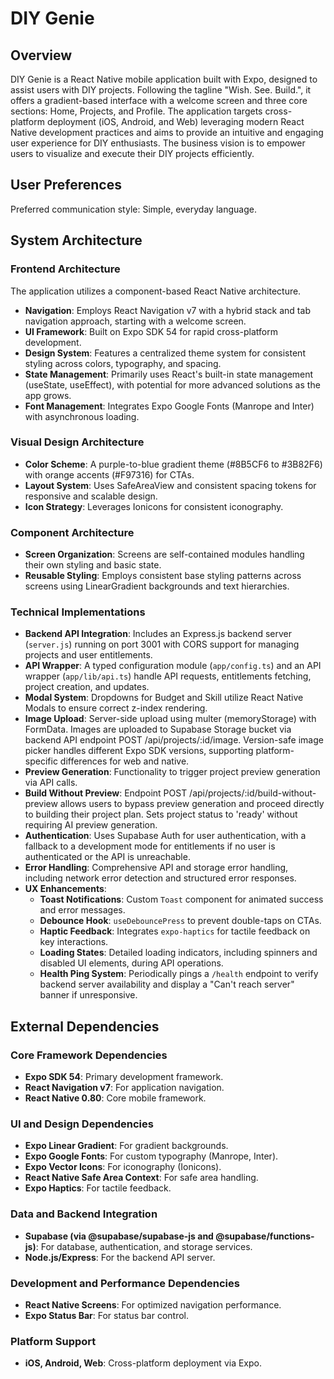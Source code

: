 # DIY Genie

## Overview
DIY Genie is a React Native mobile application built with Expo, designed to assist users with DIY projects. Following the tagline "Wish. See. Build.", it offers a gradient-based interface with a welcome screen and three core sections: Home, Projects, and Profile. The application targets cross-platform deployment (iOS, Android, and Web) leveraging modern React Native development practices and aims to provide an intuitive and engaging user experience for DIY enthusiasts. The business vision is to empower users to visualize and execute their DIY projects efficiently.

## User Preferences
Preferred communication style: Simple, everyday language.

## System Architecture

### Frontend Architecture
The application utilizes a component-based React Native architecture.
- **Navigation**: Employs React Navigation v7 with a hybrid stack and tab navigation approach, starting with a welcome screen.
- **UI Framework**: Built on Expo SDK 54 for rapid cross-platform development.
- **Design System**: Features a centralized theme system for consistent styling across colors, typography, and spacing.
- **State Management**: Primarily uses React's built-in state management (useState, useEffect), with potential for more advanced solutions as the app grows.
- **Font Management**: Integrates Expo Google Fonts (Manrope and Inter) with asynchronous loading.

### Visual Design Architecture
- **Color Scheme**: A purple-to-blue gradient theme (#8B5CF6 to #3B82F6) with orange accents (#F97316) for CTAs.
- **Layout System**: Uses SafeAreaView and consistent spacing tokens for responsive and scalable design.
- **Icon Strategy**: Leverages Ionicons for consistent iconography.

### Component Architecture
- **Screen Organization**: Screens are self-contained modules handling their own styling and basic state.
- **Reusable Styling**: Employs consistent base styling patterns across screens using LinearGradient backgrounds and text hierarchies.

### Technical Implementations
- **Backend API Integration**: Includes an Express.js backend server (`server.js`) running on port 3001 with CORS support for managing projects and user entitlements.
- **API Wrapper**: A typed configuration module (`app/config.ts`) and an API wrapper (`app/lib/api.ts`) handle API requests, entitlements fetching, project creation, and updates.
- **Modal System**: Dropdowns for Budget and Skill utilize React Native Modals to ensure correct z-index rendering.
- **Image Upload**: Server-side upload using multer (memoryStorage) with FormData. Images are uploaded to Supabase Storage bucket via backend API endpoint POST /api/projects/:id/image. Version-safe image picker handles different Expo SDK versions, supporting platform-specific differences for web and native.
- **Preview Generation**: Functionality to trigger project preview generation via API calls.
- **Build Without Preview**: Endpoint POST /api/projects/:id/build-without-preview allows users to bypass preview generation and proceed directly to building their project plan. Sets project status to 'ready' without requiring AI preview generation.
- **Authentication**: Uses Supabase Auth for user authentication, with a fallback to a development mode for entitlements if no user is authenticated or the API is unreachable.
- **Error Handling**: Comprehensive API and storage error handling, including network error detection and structured error responses.
- **UX Enhancements**:
    - **Toast Notifications**: Custom `Toast` component for animated success and error messages.
    - **Debounce Hook**: `useDebouncePress` to prevent double-taps on CTAs.
    - **Haptic Feedback**: Integrates `expo-haptics` for tactile feedback on key interactions.
    - **Loading States**: Detailed loading indicators, including spinners and disabled UI elements, during API operations.
    - **Health Ping System**: Periodically pings a `/health` endpoint to verify backend server availability and display a "Can't reach server" banner if unresponsive.

## External Dependencies

### Core Framework Dependencies
- **Expo SDK 54**: Primary development framework.
- **React Navigation v7**: For application navigation.
- **React Native 0.80**: Core mobile framework.

### UI and Design Dependencies
- **Expo Linear Gradient**: For gradient backgrounds.
- **Expo Google Fonts**: For custom typography (Manrope, Inter).
- **Expo Vector Icons**: For iconography (Ionicons).
- **React Native Safe Area Context**: For safe area handling.
- **Expo Haptics**: For tactile feedback.

### Data and Backend Integration
- **Supabase (via @supabase/supabase-js and @supabase/functions-js)**: For database, authentication, and storage services.
- **Node.js/Express**: For the backend API server.

### Development and Performance Dependencies
- **React Native Screens**: For optimized navigation performance.
- **Expo Status Bar**: For status bar control.

### Platform Support
- **iOS, Android, Web**: Cross-platform deployment via Expo.